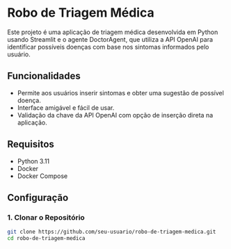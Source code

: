 # Robo de Triagem Médica

Este projeto é uma aplicação de triagem médica desenvolvida em Python usando Streamlit e o agente DoctorAgent, que utiliza a API OpenAI para identificar possíveis doenças com base nos sintomas informados pelo usuário.

## Funcionalidades

- Permite aos usuários inserir sintomas e obter uma sugestão de possível doença.
- Interface amigável e fácil de usar.
- Validação da chave da API OpenAI com opção de inserção direta na aplicação.

## Requisitos

- Python 3.11
- Docker
- Docker Compose

## Configuração

### 1. Clonar o Repositório

```bash
git clone https://github.com/seu-usuario/robo-de-triagem-medica.git
cd robo-de-triagem-medica
